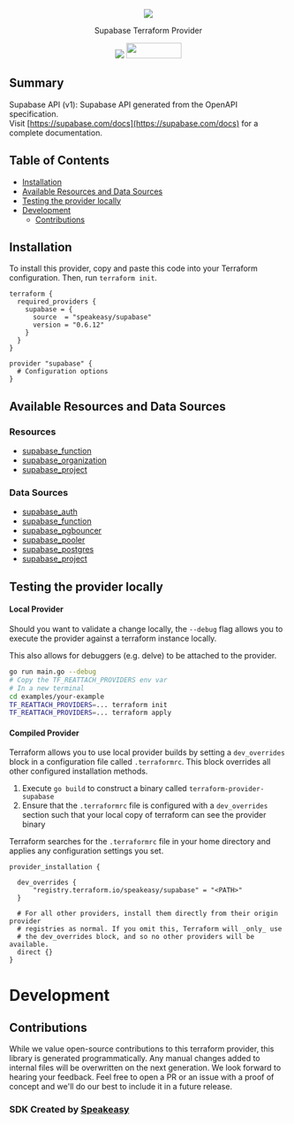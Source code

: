 

<div align="center">
    <img src="https://github.com/user-attachments/assets/02bd5126-6c8a-4c69-bc6d-8c70b5f5cecb"/>
    <p>Supabase Terraform Provider</p>
    <a href="https://www.speakeasy.com/?utm_source=supabase&utm_campaign=terraform"><img src="https://custom-icon-badges.demolab.com/badge/-Built%20By%20Speakeasy-212015?style=for-the-badge&logoColor=FBE331&logo=speakeasy&labelColor=545454" /></a>
    <a href="https://opensource.org/licenses/MIT">
        <img src="https://img.shields.io/badge/License-MIT-blue.svg" style="width: 100px; height: 28px;" />
    </a>
</div>

<!-- Start Summary [summary] -->
## Summary

Supabase API (v1): Supabase API generated from the OpenAPI specification.<br>Visit [https://supabase.com/docs](https://supabase.com/docs) for a complete documentation.
<!-- End Summary [summary] -->

<!-- Start Table of Contents [toc] -->
## Table of Contents
<!-- $toc-max-depth=2 -->
  * [Installation](#installation)
  * [Available Resources and Data Sources](#available-resources-and-data-sources)
  * [Testing the provider locally](#testing-the-provider-locally)
* [Development](#development)
  * [Contributions](#contributions)

<!-- End Table of Contents [toc] -->

<!-- Start Installation [installation] -->
## Installation

To install this provider, copy and paste this code into your Terraform configuration. Then, run `terraform init`.

```hcl
terraform {
  required_providers {
    supabase = {
      source  = "speakeasy/supabase"
      version = "0.6.12"
    }
  }
}

provider "supabase" {
  # Configuration options
}
```
<!-- End Installation [installation] -->

<!-- Start Available Resources and Data Sources [operations] -->
## Available Resources and Data Sources

### Resources

* [supabase_function](docs/resources/function.md)
* [supabase_organization](docs/resources/organization.md)
* [supabase_project](docs/resources/project.md)
### Data Sources

* [supabase_auth](docs/data-sources/auth.md)
* [supabase_function](docs/data-sources/function.md)
* [supabase_pgbouncer](docs/data-sources/pgbouncer.md)
* [supabase_pooler](docs/data-sources/pooler.md)
* [supabase_postgres](docs/data-sources/postgres.md)
* [supabase_project](docs/data-sources/project.md)
<!-- End Available Resources and Data Sources [operations] -->

<!-- Start Testing the provider locally [usage] -->
## Testing the provider locally

#### Local Provider

Should you want to validate a change locally, the `--debug` flag allows you to execute the provider against a terraform instance locally.

This also allows for debuggers (e.g. delve) to be attached to the provider.

```sh
go run main.go --debug
# Copy the TF_REATTACH_PROVIDERS env var
# In a new terminal
cd examples/your-example
TF_REATTACH_PROVIDERS=... terraform init
TF_REATTACH_PROVIDERS=... terraform apply
```

#### Compiled Provider

Terraform allows you to use local provider builds by setting a `dev_overrides` block in a configuration file called `.terraformrc`. This block overrides all other configured installation methods.

1. Execute `go build` to construct a binary called `terraform-provider-supabase`
2. Ensure that the `.terraformrc` file is configured with a `dev_overrides` section such that your local copy of terraform can see the provider binary

Terraform searches for the `.terraformrc` file in your home directory and applies any configuration settings you set.

```
provider_installation {

  dev_overrides {
      "registry.terraform.io/speakeasy/supabase" = "<PATH>"
  }

  # For all other providers, install them directly from their origin provider
  # registries as normal. If you omit this, Terraform will _only_ use
  # the dev_overrides block, and so no other providers will be available.
  direct {}
}
```
<!-- End Testing the provider locally [usage] -->

<!-- Placeholder for Future Speakeasy SDK Sections -->

# Development

## Contributions

While we value open-source contributions to this terraform provider, this library is generated programmatically. Any manual changes added to internal files will be overwritten on the next generation.
We look forward to hearing your feedback. Feel free to open a PR or an issue with a proof of concept and we'll do our best to include it in a future release. 

### SDK Created by [Speakeasy](https://www.speakeasy.com/?utm_source=supabase&utm_campaign=terraform)
